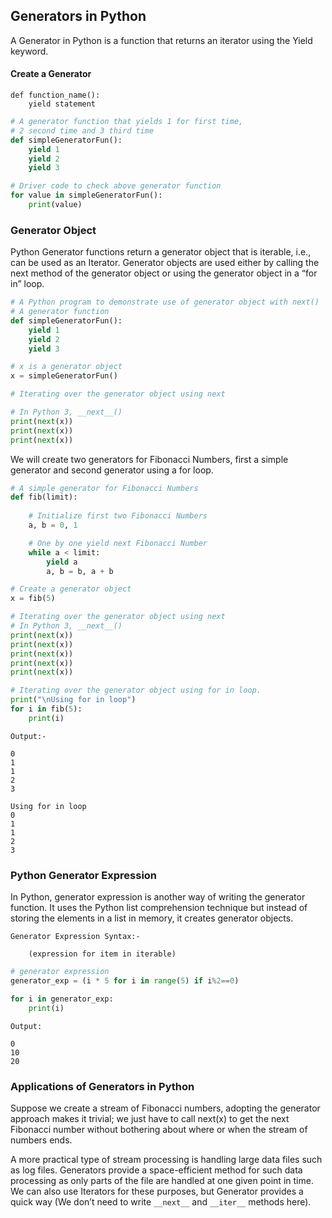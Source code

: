 ## Generators in Python
A Generator in Python is a function that returns an iterator using the Yield keyword.

#### Create a Generator
```
def function_name():
    yield statement 
```

```python
# A generator function that yields 1 for first time, 
# 2 second time and 3 third time 
def simpleGeneratorFun(): 
	yield 1			
	yield 2			
	yield 3			

# Driver code to check above generator function 
for value in simpleGeneratorFun(): 
	print(value)
```

### Generator Object
Python Generator functions return a generator object that is iterable, i.e., can be used as an Iterator. 
Generator objects are used either by calling the next method of the generator object or using the generator 
object in a “for in” loop.

```python
# A Python program to demonstrate use of generator object with next() 
# A generator function 
def simpleGeneratorFun(): 
	yield 1
	yield 2
	yield 3

# x is a generator object 
x = simpleGeneratorFun() 

# Iterating over the generator object using next 

# In Python 3, __next__() 
print(next(x)) 
print(next(x)) 
print(next(x))
```

We will create two generators for Fibonacci Numbers, first a simple generator and second generator using a for loop.
```python
# A simple generator for Fibonacci Numbers 
def fib(limit): 
	
	# Initialize first two Fibonacci Numbers 
	a, b = 0, 1

	# One by one yield next Fibonacci Number 
	while a < limit: 
		yield a 
		a, b = b, a + b 

# Create a generator object 
x = fib(5) 

# Iterating over the generator object using next 
# In Python 3, __next__() 
print(next(x)) 
print(next(x)) 
print(next(x)) 
print(next(x)) 
print(next(x)) 

# Iterating over the generator object using for in loop. 
print("\nUsing for in loop") 
for i in fib(5): 
	print(i)
```

```
Output:-

0
1
1
2
3

Using for in loop
0
1
1
2
3
```

### Python Generator Expression
In Python, generator expression is another way of writing the generator function. It uses the Python list 
comprehension technique but instead of storing the elements in a list in memory, it creates generator objects.

```
Generator Expression Syntax:- 

    (expression for item in iterable)
```

```python
# generator expression 
generator_exp = (i * 5 for i in range(5) if i%2==0) 

for i in generator_exp: 
	print(i)
```

```
Output:

0
10
20
```

### Applications of Generators in Python 
Suppose we create a stream of Fibonacci numbers, adopting the generator approach makes it trivial; we just have 
to call next(x) to get the next Fibonacci number without bothering about where or when the stream of numbers ends. 

A more practical type of stream processing is handling large data files such as log files. Generators provide a 
space-efficient method for such data processing as only parts of the file are handled at one given point in time. 
We can also use Iterators for these purposes, but Generator provides a quick way (We don’t need to write `__next__` 
and `__iter__` methods here).

